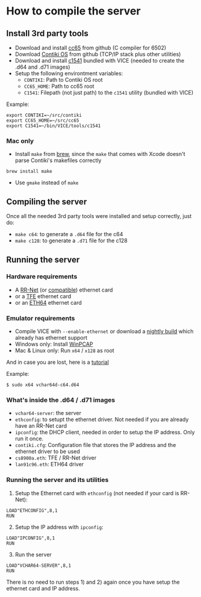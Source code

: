 # How to compile the server

## Install 3rd party tools

* Download and install [cc65][1] from github (C compiler for 6502) 
* Download [Contiki OS][2] from github (TCP/IP stack plus other utilities) 
* Download and install [c1541][3] bundled with VICE (needed to create the .d64 and .d71 images)
* Setup the following environtment variables:
    * `CONTIKI`: Path to Contiki OS root
    * `CC65_HOME`: Path to cc65 root
    * `C1541`: Filepath (not just path) to the `c1541` utility (bundled with VICE)

Example:

```
export CONTIKI=~/src/contiki
export CC65_HOME=~/src/cc65
export C1541=~/bin/VICE/tools/c1541
```

### Mac only

* Install `make` from [brew][7], since the `make` that comes with Xcode doesn't parse Contiki's makefiles correctly

```brew install make```

* Use `gmake` instead of `make`


## Compiling the server

Once all the needed 3rd party tools were installed and setup correctly, just do:

* `make c64`: to generate a `.d64` file for the c64
* `make c128`: to generate a `.d71` file for the c128


## Running the server

### Hardware requirements

* A [RR-Net][4] (or [compatible][5]) ethernet card
* or a [TFE][10] ethernet card
* or an [ETH64][9] ethernet card

### Emulator requirements

* Compile VICE with `--enable-ethernet` or download a [nightly build][6] which already has ethernet support
* Windows only: Install [WinPCAP][8]
* Mac & Linux only: Run `x64` / `x128` as root

And in case you are lost, here is a [tutorial][11]

Example:
```
$ sudo x64 vchar64d-c64.d64
```

### What's inside the .d64 / .d71 images

* `vchar64-server`: the server
* `ethconfig`: to setupt the ethernet driver. Not needed if you are already have an RR-Net card
* `ipconfig`: the DHCP client, needed in order to setup the IP address. Only run it once.
* `contiki.cfg`: Configuration file that stores the IP address and the ethernet driver to be used
* `cs8900a.eth`: TFE / RR-Net driver
* `lan91c96.eth`: ETH64 driver

### Running the server and its utilities

1) Setup the Ethernet card with `ethconfig` (not needed if your card is RR-Net):

```
LOAD"ETHCONFIG",8,1
RUN
```

2) Setup the IP address with `ipconfig`:

```
LOAD"IPCONFIG",8,1
RUN
```

3) Run the server

```
LOAD"VCHAR64-SERVER",8,1
RUN
```
There is no need to run steps 1) and 2) again once you have setup the ethernet card and IP address.


[1]: https://github.com/cc65/cc65
[2]: https://github.com/contiki-os/contiki
[3]: http://vice-emu.sourceforge.net/
[4]: http://wiki.icomp.de/wiki/RR-Net
[5]: http://www.go4retro.com/products/64nic/
[6]: http://vice.pokefinder.org/
[7]: http://brew.sh/
[8]: http://www.winpcap.org/
[9]: http://www.ide64.org/eth64.html
[10]: http://dunkels.com/adam/tfe/
[11]: https://www.commodoreserver.com/BlogEntryView.asp?EID=CDB68A9028654CCEA758D37C6DB3E05B
